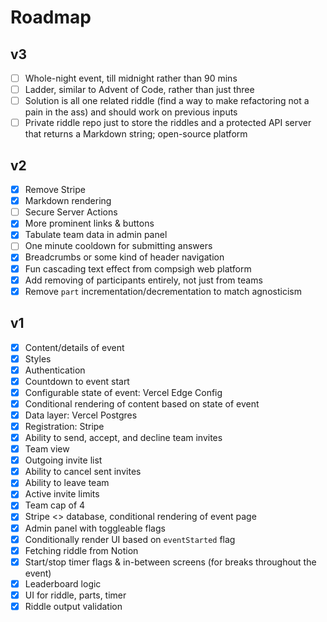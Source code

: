 # Roadmap

## v3

- [ ] Whole-night event, till midnight rather than 90 mins
- [ ] Ladder, similar to Advent of Code, rather than just three
- [ ] Solution is all one related riddle (find a way to make refactoring not a pain in the ass) and should work on previous inputs
- [ ] Private riddle repo just to store the riddles and a protected API server that returns a Markdown string; open-source platform

## v2

- [x] Remove Stripe
- [x] Markdown rendering
- [ ] Secure Server Actions
- [x] More prominent links & buttons
- [x] Tabulate team data in admin panel
- [ ] One minute cooldown for submitting answers
- [x] Breadcrumbs or some kind of header navigation
- [x] Fun cascading text effect from compsigh web platform
- [x] Add removing of participants entirely, not just from teams
- [x] Remove `part` incrementation/decrementation to match agnosticism

## v1

- [x] Content/details of event
- [x] Styles
- [x] Authentication
- [x] Countdown to event start
- [x] Configurable state of event: Vercel Edge Config
- [x] Conditional rendering of content based on state of event
- [x] Data layer: Vercel Postgres
- [x] Registration: Stripe
- [x] Ability to send, accept, and decline team invites
- [x] Team view
- [x] Outgoing invite list
- [x] Ability to cancel sent invites
- [x] Ability to leave team
- [x] Active invite limits
- [x] Team cap of 4
- [x] Stripe <> database, conditional rendering of event page
- [x] Admin panel with toggleable flags
- [x] Conditionally render UI based on `eventStarted` flag
- [x] Fetching riddle from Notion
- [x] Start/stop timer flags & in-between screens (for breaks throughout the event)
- [x] Leaderboard logic
- [x] UI for riddle, parts, timer
- [x] Riddle output validation
